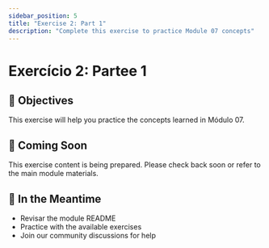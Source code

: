 ```yaml
---
sidebar_position: 5
title: "Exercise 2: Part 1"
description: "Complete this exercise to practice Module 07 concepts"
---
```


# Exercício 2: Partee 1

## 🎯 Objectives

This exercise will help you practice the concepts learned in Módulo 07.

## 📝 Coming Soon

This exercise content is being prepared. Please check back soon or refer to the main module materials.

## 🚀 In the Meantime

- Revisar the module README
- Practice with the available exercises
- Join our community discussions for help
